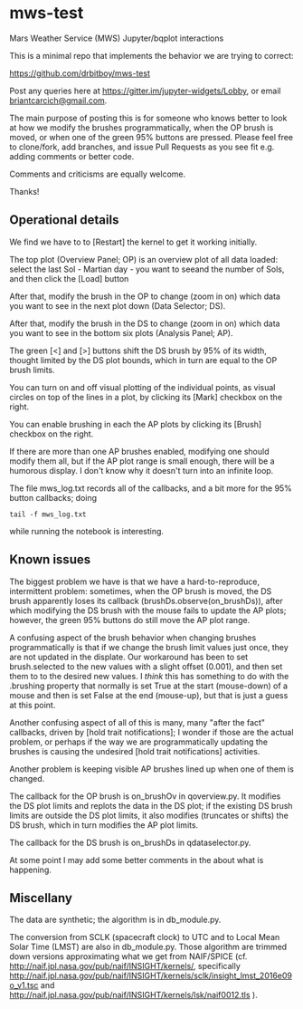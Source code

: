 # mws-test
Mars Weather Service (MWS) Jupyter/bqplot interactions

This is a minimal repo that implements the behavior we are trying to correct:

  https://github.com/drbitboy/mws-test

Post any queries here at https://gitter.im/jupyter-widgets/Lobby, or email briantcarcich@gmail.com.

The main purpose of posting this is for someone who knows better to look at how we modify the brushes programmatically, when the OP brush is moved, or when one of the green 95% buttons are pressed.  Please feel free to clone/fork, add branches, and issue Pull Requests as you see fit e.g. adding comments or better code.

Comments and criticisms are equally welcome.

Thanks!

## Operational details

We find we have to to [Restart] the kernel to get it working initially.

The top plot (Overview Panel; OP) is an overview plot of all data loaded: select the last Sol - Martian day - you want to seeand the number of Sols, and then click the [Load] button

After that, modify the brush in the OP to change (zoom in on) which data you want to see in the next plot down (Data Selector; DS).

After that, modify the brush in the DS to change (zoom in on) which data you want to see in the bottom six plots (Analysis Panel; AP).

The green [<] and [>] buttons shift the DS brush by 95% of its width, thought limited by the DS plot bounds, which in turn are equal to the OP brush limits.

You can turn on and off visual plotting of the individual points, as visual circles on top of the lines in a plot, by clicking its [Mark] checkbox on the right.

You can enable brushing in each the AP plots by clicking its [Brush] checkbox on the right.

If there are more than one AP brushes enabled, modifying one should modify them all, but if the AP plot range is small enough, there will be a humorous display. I don't know why it doesn't turn into an infinite loop.

The file mws_log.txt records all of the callbacks, and a bit more for the 95% button callbacks; doing

    tail -f mws_log.txt

while running the notebook is interesting.

## Known issues

The biggest problem we have is that we have a hard-to-reproduce, intermittent problem:  sometimes, when the OP brush is moved, the DS brush apparently loses its callback (brushDs.observe(on_brushDs)), after which modifying the DS brush with the mouse fails to update the AP plots; however, the green 95% buttons do still move the AP plot range.

A confusing aspect of the brush behavior when changing brushes programmatically is that if we change the brush limit values just once, they are not updated in the displate.  Our workaround has been to set brush.selected to the new values with a slight offset (0.001), and then set them to to the desired new values.  I *think* this has something to do with the .brushing property that normally is set True at the start (mouse-down) of a mouse and then is set False at the end (mouse-up), but that is just a guess at this point.

Another confusing aspect of all of this is many, many "after the fact" callbacks, driven by [hold trait notifications]; I wonder if those are the actual problem, or perhaps if the way we are programmatically updating the brushes is causing the undesired [hold trait notifications] activities.

Another problem is keeping visible AP brushes lined up when one of them is changed.

The callback for the OP brush is on_brushOv in qoverview.py.  It modifies the DS plot limits and replots the data in the DS plot; if the existing DS brush limits are outside the DS plot limits, it also modifies (truncates or shifts) the DS brush, which in turn modifies the AP plot limits.

The callback for the DS brush is on_brushDs in qdataselector.py.

At some point I may add some better comments in the about what is happening.

## Miscellany

The data are synthetic; the algorithm is in db_module.py.

The conversion from SCLK (spacecraft clock) to UTC and to Local Mean Solar Time (LMST) are also in db_module.py.  Those algorithm are trimmed down versions approximating what we get from NAIF/SPICE (cf. http://naif.jpl.nasa.gov/pub/naif/INSIGHT/kernels/, specifically http://naif.jpl.nasa.gov/pub/naif/INSIGHT/kernels/sclk/insight_lmst_2016e09o_v1.tsc and http://naif.jpl.nasa.gov/pub/naif/INSIGHT/kernels/lsk/naif0012.tls ).
